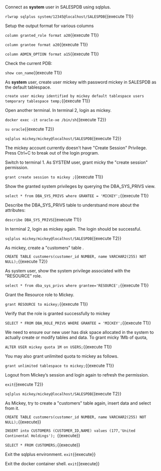 Connect as **system** user in SALESPDB using sqlplus.

`rlwrap sqlplus system/12345@localhost/SALESPDB`{{execute T1}}

Setup the output format for various columns

`column granted_role format a20`{{execute T1}}

`column grantee format a20`{{execute T1}}

`column ADMIN_OPTION format a15`{{execute T1}}



Check the current PDB: 

`show con_name`{{execute T1}}


As **system** user, create user mickey with password mickey in SALESPDB as the default tablespace.

`create user mickey identified by mickey default tablespace users temporary tablespace temp;`{{execute T1}}


Open another terminal. In terminal 2, login as mickey.

`docker exec -it oracle-xe /bin/sh`{{execute T2}}

`su oracle`{{execute T2}}

`sqlplus mickey/mickey@localhost/SALESPDB`{{execute T2}}

The mickey account currently doesn't have "Create Session" Privilege. Press Ctrl+C to break out of the login program.


Switch to terminal 1. As SYSTEM user, grant micky the  "create session" permission.

`grant create session to mickey ;`{{execute T1}}


Show the granted system privileges by querying the DBA_SYS_PRIVS view.

`select * from DBA_SYS_PRIVS where GRANTEE = 'MICKEY';`{{execute T1}}


Describe the DBA_SYS_PRIVS table to understsand more about the attributes:

`describe DBA_SYS_PRIVS`{{execute T1}}


In terminal 2, login as mickey again. The login should be successful.

`sqlplus mickey/mickey@localhost/SALESPDB`{{execute T2}}


As mickey, create a "customers" table .

`CREATE TABLE customers(customer_id NUMBER, name VARCHAR2(255) NOT NULL);`{{execute T2}}


As system user, show the system privilege associated with the "RESOURCE" role.

`select * from dba_sys_privs where grantee='RESOURCE';`{{execute T1}}



Grant the Resource role to Mickey.

`grant RESOURCE to mickey;`{{execute T1}}


Verify that the role is granted successfully to mickey

`SELECT * FROM DBA_ROLE_PRIVS WHERE GRANTEE = 'MICKEY';`{{execute T1}}


We need to ensure our new user has disk space allocated in the system to actually create or modify tables and data. To grant micky 1Mb of quota, 

`ALTER USER mickey quota 1M on USERS;`{{execute T1}}

You may also grant unlimited quota to mickey as follows.

`grant unlimited tablespace to mickey;`{{execute T1}}


Logout from Mickey’s session and login again to refresh the permission.

`exit`{{execute T2}}

`sqlplus mickey/mickey@localhost/SALESPDB`{{execute T2}}


As Mickey, try to create a "customers" table again, insert data and select from it.

`CREATE TABLE customers(customer_id NUMBER, name VARCHAR2(255) NOT NULL);`{{execute}}

`INSERT into CUSTOMERS (CUSTOMER_ID,NAME) values (177,'United Continental Holdings'); `{{execute}}

`SELECT * FROM CUSTOMERS;`{{execute}}

Exit the sqlplus environment.
`exit`{{execute}}

Exit the docker container shell.
`exit`{{execute}}

